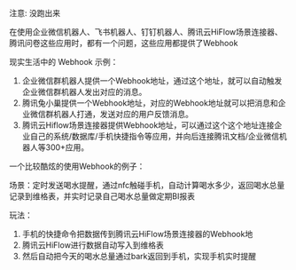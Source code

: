 注意: 没跑出来

在使用企业微信机器人、飞书机器人、钉钉机器人、腾讯云HiFlow场景连接器、腾讯问卷这些应用时，都有一个问题，这些应用都提供了Webhook

现实生活中的 Webhook 示例：
1. 企业微信群机器人提供一个Webhook地址，通过这个地址，就可以自动触发企业微信群机器人发出对应的消息。
2. 腾讯兔小巢提供一个Webhook地址，对应的Webhook地址就可以把消息和企业微信群机器人打通，发送对应的用户反馈消息。
3. 腾讯云Hiflow场景连接器提供Webhook地址，可以通过这个这个地址连接企业自己的系统/数据库/手机快捷指令等应用，并向后连接腾讯文档/企业微信机器人等300+应用。

一个比较酷炫的使用Webhook的例子：

场景：定时发送喝水提醒，通过nfc触碰手机，自动计算喝水多少，返回喝水总量记录到维格表，并实时记录自己喝水总量做定期BI报表

玩法：

1. 手机的快捷命令把数据传到腾讯云HiFlow场景连接器的Webhook地
2. 腾讯云HiFlow进行数据自动写入到维格表
3. 然后自动把今天的喝水总量通过bark返回到手机，实现手机实时提醒